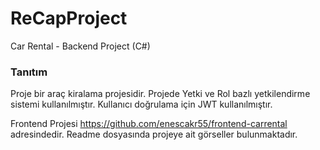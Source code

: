 # ReCapProject
Car Rental - Backend Project (C#)

<h3>Tanıtım</h3>
Proje bir araç kiralama projesidir.
Projede Yetki ve Rol bazlı yetkilendirme sistemi kullanılmıştır.
Kullanıcı doğrulama için JWT kullanılmıştır.


Frontend Projesi https://github.com/enescakr55/frontend-carrental adresindedir. Readme dosyasında projeye ait görseller bulunmaktadır.
